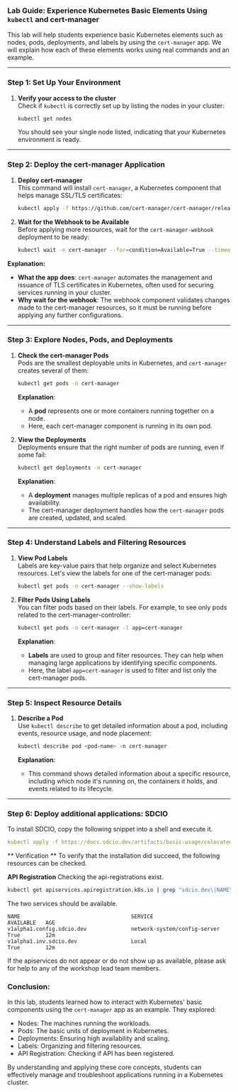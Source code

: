 ### Lab Guide: Experience Kubernetes Basic Elements Using `kubectl` and cert-manager

This lab will help students experience basic Kubernetes elements such as nodes, pods, deployments, and labels by using the `cert-manager` app. We will explain how each of these elements works using real commands and an example.

---

### **Step 1: Set Up Your Environment**
1. **Verify your access to the cluster**  
   Check if `kubectl` is correctly set up by listing the nodes in your cluster:
   ```bash
   kubectl get nodes
   ```
   You should see your single node listed, indicating that your Kubernetes environment is ready.

---

### **Step 2: Deploy the cert-manager Application**
1. **Deploy cert-manager**  
   This command will install `cert-manager`, a Kubernetes component that helps manage SSL/TLS certificates:
   ```bash
   kubectl apply -f https://github.com/cert-manager/cert-manager/releases/download/v1.13.3/cert-manager.yaml
   ```

2. **Wait for the Webhook to be Available**  
   Before applying more resources, wait for the `cert-manager-webhook` deployment to be ready:
   ```bash
   kubectl wait -n cert-manager --for=condition=Available=True --timeout=300s deployments.apps cert-manager-webhook
   ```

**Explanation:**  
- **What the app does**: `cert-manager` automates the management and issuance of TLS certificates in Kubernetes, often used for securing services running in your cluster.
- **Why wait for the webhook**: The webhook component validates changes made to the cert-manager resources, so it must be running before applying any further configurations.

---

### **Step 3: Explore Nodes, Pods, and Deployments**

1. **Check the cert-manager Pods**  
   Pods are the smallest deployable units in Kubernetes, and `cert-manager` creates several of them:
   ```bash
   kubectl get pods -n cert-manager
   ```

   **Explanation**:  
   - A **pod** represents one or more containers running together on a node.
   - Here, each cert-manager component is running in its own pod.

2. **View the Deployments**  
   Deployments ensure that the right number of pods are running, even if some fail:
   ```bash
   kubectl get deployments -n cert-manager
   ```

   **Explanation**:  
   - A **deployment** manages multiple replicas of a pod and ensures high availability.
   - The cert-manager deployment handles how the `cert-manager` pods are created, updated, and scaled.

---

### **Step 4: Understand Labels and Filtering Resources**
1. **View Pod Labels**  
   Labels are key-value pairs that help organize and select Kubernetes resources. Let's view the labels for one of the cert-manager pods:
   ```bash
   kubectl get pods -n cert-manager --show-labels
   ```

2. **Filter Pods Using Labels**  
   You can filter pods based on their labels. For example, to see only pods related to the cert-manager-controller:
   ```bash
   kubectl get pods -n cert-manager -l app=cert-manager
   ```

   **Explanation**:  
   - **Labels** are used to group and filter resources. They can help when managing large applications by identifying specific components.
   - Here, the label `app=cert-manager` is used to filter and list only the cert-manager pods.

---

### **Step 5: Inspect Resource Details**
1. **Describe a Pod**  
   Use `kubectl describe` to get detailed information about a pod, including events, resource usage, and node placement:
   ```bash
   kubectl describe pod <pod-name> -n cert-manager
   ```

   **Explanation**:  
   - This command shows detailed information about a specific resource, including which node it's running on, the containers it holds, and events related to its lifecycle.

---
### **Step 6: Deploy additional applications: SDCIO**
  To install SDCIO, copy the following snippet into a shell and execute it.
  ```yaml
  kubectl apply -f https://docs.sdcio.dev/artifacts/basic-usage/colocated.yaml
   ```

   ** Verification **
   To verify that the installation did succeed, the following resources can be checked.

   **API Registration**
   Checking the api-registrations exist.
   ```bash
   kubectl get apiservices.apiregistration.k8s.io | grep "sdcio.dev\|NAME"
   ```

   The two services should be available.
   ```
   NAME                                   SERVICE                        AVAILABLE   AGE
   v1alpha1.config.sdcio.dev              network-system/config-server   True        12m
   v1alpha1.inv.sdcio.dev                 Local                          True        12m
   ```
   If the apiservices do not appear or do not show up as available, please ask for help to any of the workshop lead team members.

### **Conclusion:**
In this lab, students learned how to interact with Kubernetes' basic components using the `cert-manager` app as an example. They explored:
- Nodes: The machines running the workloads.
- Pods: The basic units of deployment in Kubernetes.
- Deployments: Ensuring high availability and scaling.
- Labels: Organizing and filtering resources.
- API Registration: Checking if API has been registered.

By understanding and applying these core concepts, students can effectively manage and troubleshoot applications running in a Kubernetes cluster.

